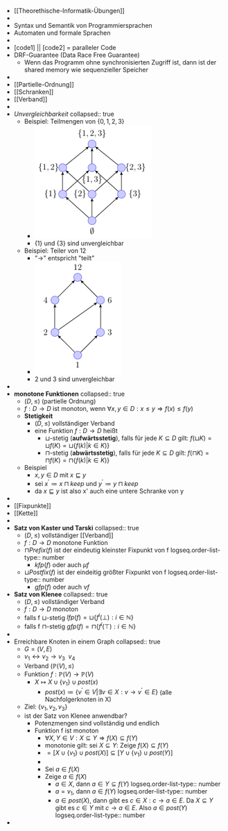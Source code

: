 - [[Theorethische-Informatik-Übungen]]
-
- Syntax und Semantik von Programmiersprachen
- Automaten und formale Sprachen
-
- [code1] || [code2] = paralleler Code
- DRF-Guarantee (Data Race Free Guarantee)
	- Wenn das Programm ohne synchronisierten Zugriff ist, dann ist der shared memory wie sequenzieller Speicher
-
- [[Partielle-Ordnung]]
- [[Schranken]]
- [[Verband]]
-
- *Unvergleichbarkeit*
  collapsed:: true
	- Beispiel: Teilmengen von $\lbrace0,1,2,3\rbrace$
		- ![image.png](../assets/image_1729590536561_0.png)
		- $\lbrace1\rbrace$ und $\lbrace3\rbrace$ sind unvergleichbar
	- Beispiel: Teiler von 12
		- "->" entspricht "teilt"
		- ![image.png](../assets/image_1729590486443_0.png)
		- 2 und 3 sind unvergleichbar
-
- **monotone Funktionen**
  collapsed:: true
	- $(D,\leq)$ (partielle Ordnung)
	- $f:D\rightarrow D$ ist monoton, wenn $\forall x,y\in D:x\leq y\Rightarrow f(x)\leq f(y)$
	- **Stetigkeit**
		- $(D,\leq)$ vollständiger Verband
		- eine Funktion $f:D\rightarrow D$ heißt
			- $\sqcup$-stetig (**aufwärtsstetig**), falls für jede $K\subseteq D$ gilt: $f(\sqcup K)=\sqcup f(K)=\sqcup\lbrace f(k)|k\in K)\rbrace$
			- $\sqcap$-stetig (**abwärtsstetig**), falls für jede $K\subseteq D$ gilt: $f(\sqcap K)=\sqcap f(K)=\sqcap\lbrace f(k)|k\in K)\rbrace$
	- Beispiel
		- $x,y\in D$ mit $x\sqsubseteq y$
		- sei $x^{\prime}\coloneqq x\sqcap keep$ und $y^{\prime}\coloneqq y\sqcap keep$
		- da $x\sqsubseteq y$ ist also x' auch eine untere Schranke von y
-
- [[Fixpunkte]]
- [[Kette]]
-
- **Satz von Kaster und Tarski**
  collapsed:: true
	- $(D,\leq)$ vollständiger [[Verband]]
	- $f:D\rightarrow D$ monotone Funktion
	- $\sqcap Prefix(f)$ ist der eindeutig kleinster Fixpunkt von f
	  logseq.order-list-type:: number
		- $kfp(f)$ oder auch $\mu f$
	- $\sqcup Postfix(f)$ ist der eindeitig größter Fixpunkt von f
	  logseq.order-list-type:: number
		- $gfp(f)$ oder auch $\nu f$
- **Satz von Klenee**
  collapsed:: true
	- $(D,\leq)$ vollständiger Verband
	- $f:D\rightarrow D$ monoton
	- falls  f $\sqcup$-stetig $lfp(f)=\sqcup\lbrace f^{i}(\bot):i\in\mathbb{N}\rbrace$
	- falls  f $\sqcap$-stetig $gfp(f)=\sqcap\lbrace f^{i}(\top):i\in\mathbb{N}\rbrace$
-
- Erreichbare Knoten in einem Graph
  collapsed:: true
	- $G=(V,E)$
	- $v_1\leftrightarrow v_2\rightarrow v_3\ \ v_4$
	- Verband $(\mathbb{P}(V),\leq)$
	- Funktion $f:\mathbb{P}(V)\rightarrow\mathbb{P}(V)$
		- $X\mapsto X\cup\lbrace v_1\rbrace\cup post(x)$
			- $post(x)\coloneqq \lbrace v^{\prime}\in V|\exists v\in X:v\rightarrow v^{\prime}\in E\rbrace$ (alle Nachfolgerknoten in X)
	- Ziel: $\lbrace v_1,v_2,v_3\rbrace$
	- ist der Satz von Klenee anwendbar?
		- Potenzmengen sind vollständig und endlich
		- Funktion f ist monoton
			- $\forall X,Y\in V:X\subseteq Y\Rightarrow f(X)\subseteq f(Y)$
			- monotonie gilt: sei $X\subseteq Y$: Zeige $f(X)\subseteq f(Y)$
			- $=[X\cup\lbrace v_1\rbrace\cup post(X)]\subseteq[Y\cup\lbrace v_1\rbrace\cup post(Y)]$
			-
			- Sei $a\in f(X)$
			- Zeige $a\in f(X)$
				- $a\in X$, dann $a\in Y\subseteq f(Y)$
				  logseq.order-list-type:: number
				- $a=v_1$, dann $a\in f(Y)$
				  logseq.order-list-type:: number
				- $a\in post(X)$, dann gibt es $c\in X:c\rightarrow a\in E$. Da $X\subseteq Y$ gibt es $c\in Y$ mit $c\rightarrow a\in E$. Also $a\in post(Y)$
				  logseq.order-list-type:: number
-